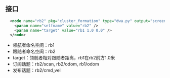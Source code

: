 ## 接口

```xml
  <node name="rb2" pkg="cluster_formation" type="dwa.py" output="screen" >
    <param name="selfname" value="rb2" />
    <param name="target" value="rb1 1.0 0.0" />
  </node>
```

- 领航者命名空间：rb1
- 跟随者命名空间：rb2
- target：领航者相对跟随者距离，rb1在rb2前方1.0米
- 订阅话题：rb2/scan, rb2/odom, rb1/odom
- 发布话题：rb2/cmd_vel

